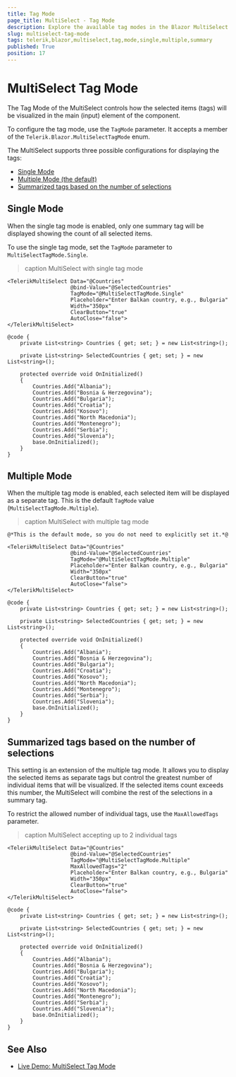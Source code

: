 ```yaml
---
title: Tag Mode
page_title: MultiSelect - Tag Mode
description: Explore the available tag modes in the Blazor MultiSelect.
slug: multiselect-tag-mode
tags: telerik,blazor,multiselect,tag,mode,single,multiple,summary
published: True
position: 17
---
```


# MultiSelect Tag Mode

The Tag Mode of the MultiSelect controls how the selected items (tags) will be visualized in the main (input) element of the component. 

To configure the tag mode, use the `TagMode` parameter. It accepts a member of the `Telerik.Blazor.MultiSelectTagMode` enum.

The MultiSelect supports three possible configurations for displaying the tags:

* [Single Mode](#single-mode)
* [Multiple Mode (the default)](#multiple-mode)
* [Summarized tags based on the number of selections](#summarized-tags-based-on-the-number-of-selections)

## Single Mode

When the single tag mode is enabled, only one summary tag will be displayed showing the count of all selected items.

To use the single tag mode, set the `TagMode` parameter to `MultiSelectTagMode.Single`.

>caption MultiSelect with single tag mode

````CSHTML
<TelerikMultiSelect Data="@Countries"
                    @bind-Value="@SelectedCountries"
                    TagMode="@MultiSelectTagMode.Single"
                    Placeholder="Enter Balkan country, e.g., Bulgaria"
                    Width="350px" 
                    ClearButton="true"
                    AutoClose="false">
</TelerikMultiSelect>

@code {
    private List<string> Countries { get; set; } = new List<string>();

    private List<string> SelectedCountries { get; set; } = new List<string>();

    protected override void OnInitialized()
    {
        Countries.Add("Albania");
        Countries.Add("Bosnia & Herzegovina");
        Countries.Add("Bulgaria");
        Countries.Add("Croatia");
        Countries.Add("Kosovo");
        Countries.Add("North Macedonia");
        Countries.Add("Montenegro");
        Countries.Add("Serbia");
        Countries.Add("Slovenia");
        base.OnInitialized();
    }
}
````

## Multiple Mode

When the multiple tag mode is enabled, each selected item will be displayed as a separate tag. This is the default `TagMode` value (`MultiSelectTagMode.Multiple`).

>caption MultiSelect with multiple tag mode

````CSHTML
@*This is the default mode, so you do not need to explicitly set it.*@

<TelerikMultiSelect Data="@Countries"
                    @bind-Value="@SelectedCountries"
                    TagMode="@MultiSelectTagMode.Multiple"
                    Placeholder="Enter Balkan country, e.g., Bulgaria"
                    Width="350px" 
                    ClearButton="true"
                    AutoClose="false">
</TelerikMultiSelect>

@code {
    private List<string> Countries { get; set; } = new List<string>();

    private List<string> SelectedCountries { get; set; } = new List<string>();

    protected override void OnInitialized()
    {
        Countries.Add("Albania");
        Countries.Add("Bosnia & Herzegovina");
        Countries.Add("Bulgaria");
        Countries.Add("Croatia");
        Countries.Add("Kosovo");
        Countries.Add("North Macedonia");
        Countries.Add("Montenegro");
        Countries.Add("Serbia");
        Countries.Add("Slovenia");
        base.OnInitialized();
    }
}
````

## Summarized tags based on the number of selections

This setting is an extension of the multiple tag mode. It allows you to display the selected items as separate tags but control the greatest number of individual items that will be visualized. If the selected items count exceeds this number, the MultiSelect will combine the rest of the selections in a summary tag.

To restrict the allowed number of individual tags, use the `MaxAllowedTags` parameter.

>caption MultiSelect accepting up to 2 individual tags

````CSHTML
<TelerikMultiSelect Data="@Countries"
                    @bind-Value="@SelectedCountries"
                    TagMode="@MultiSelectTagMode.Multiple"
                    MaxAllowedTags="2"     
                    Placeholder="Enter Balkan country, e.g., Bulgaria"
                    Width="350px" 
                    ClearButton="true" 
                    AutoClose="false">
</TelerikMultiSelect>

@code {
    private List<string> Countries { get; set; } = new List<string>();

    private List<string> SelectedCountries { get; set; } = new List<string>();
    
    protected override void OnInitialized()
    {
        Countries.Add("Albania");
        Countries.Add("Bosnia & Herzegovina");
        Countries.Add("Bulgaria");
        Countries.Add("Croatia");
        Countries.Add("Kosovo");
        Countries.Add("North Macedonia");
        Countries.Add("Montenegro");
        Countries.Add("Serbia");
        Countries.Add("Slovenia");
        base.OnInitialized();
    }
}
````

## See Also

  * [Live Demo: MultiSelect Tag Mode](https://demos.telerik.com/blazor-ui/multiselect/tag-mode)
   